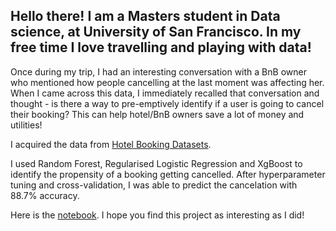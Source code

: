## Hello there! I am a Masters student in Data science, at University of San Francisco. In my free time I love travelling and playing with data!

Once during my trip, I had an interesting conversation with a BnB owner who mentioned how people cancelling at the last moment was affecting her. When I came across this data, I immediately recalled that conversation and thought - is there a way to pre-emptively identify if a user is going to cancel their booking? This can help hotel/BnB owners save a lot of money and utilities!

I acquired the data from [Hotel Booking Datasets](https://www.sciencedirect.com/science/article/pii/S2352340918315191). 

I used Random Forest, Regularised Logistic Regression and XgBoost to identify the propensity of a booking getting cancelled. After hyperparameter tuning and cross-validation, I was able to predict the cancelation with 88.7% accuracy.

Here is the [notebook](https://deepnote.com/project/aa268a46-3542-4a0a-85f2-14c43bc3e6e2#%2FHotel-Booking-Cancellation-Prediction%2FHotel%20Booking%20Cancellation%20Prediction.ipynb). I hope you find this project as interesting as I did!
